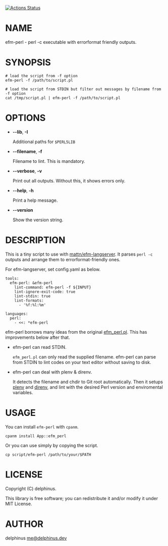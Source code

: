 [![Actions Status](https://github.com/delphinus/p5-App-efm_perl/workflows/test/badge.svg)](https://github.com/delphinus/p5-App-efm_perl/actions)
# NAME

efm-perl - perl -c executable with errorformat friendly outputs.

# SYNOPSIS

    # load the script from -f option
    efm-perl -f /path/to/script.pl

    # load the script from STDIN but filter out messages by filename from -f option
    cat /tmp/script.pl | efm-perl -f /path/to/script.pl

# OPTIONS

- **--lib**, **-I**

    Additional paths for `$PERL5LIB`

- **--filename**, **-f**

    Filename to lint. This is mandatory.

- **--verbose**, **-v**

    Print out all outputs. Without this, it shows errors only.

- **--help**, **-h**

    Print a help message.

- **--version**

    Show the version string.

# DESCRIPTION

This is a tiny script to use with
[mattn/efm-langserver](https://github.com/mattn/efm-langserver). It parses
`perl -c` outputs and arrange them to errorformat-friendly ones.

For efm-langserver, set config.yaml as below.

    tools:
      efm-perl: &efm-perl
        lint-command: efm-perl -f ${INPUT}
        lint-ignore-exit-code: true
        lint-stdin: true
        lint-formats:
          - '%f:%l:%m'

    languages:
      perl:
        - <<: *efm-perl

efm-perl borrows many ideas from the original
[efm\_perl.pl](https://github.com/vim-perl/vim-perl/blob/dev/tools/efm_perl.pl).
This has improvements below after that.

- efm-perl can read STDIN.

    `efm_perl.pl` can only read the supplied filename. efm-perl can parse from
    STDIN to lint codes on your text editor without saving to disk.

- efm-perl can deal with plenv & direnv.

    It detects the filename and chdir to Git root automatically. Then it setups
    [plenv](https://github.com/tokuhirom/plenv) and
    [direnv](https://github.com/direnv/direnv), and lint with the desired Perl
    version and enviromental variables.

# USAGE

You can install `efm-perl` with `cpanm`.

    cpanm install App::efm_perl

Or you can use simply by copying the script.

    cp script/efm-perl /path/to/your/$PATH

# LICENSE

Copyright (C) delphinus.

This library is free software; you can redistribute it and/or modify it under
MIT License.

# AUTHOR

delphinus <me@delphinus.dev>
